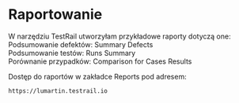 # Raportowanie  
W narzędziu TestRail utworzyłam przykładowe raporty dotyczą one:  
Podsumowanie defektów: Summary Defects  
Podsumowanie testów: Runs Summary   
Porównanie przypadków: Comparison for Cases Results 

Dostęp do raportów w zakładce Reports pod adresem: 
```  
https://lumartin.testrail.io  
```
